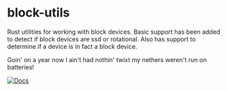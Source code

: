# block-utils
Rust utilities for working with block devices.  Basic support has been added
to detect if block devices are ssd or rotational.  Also has support to
determine if a device is in fact a block device. 

Goin' on a year now I ain't had nothin' twixt my nethers weren't run on batteries! 

[![Docs](https://docs.rs/block-utils/badge.svg)](https://docs.rs/block-utils/0.1.1/block_utils/)
